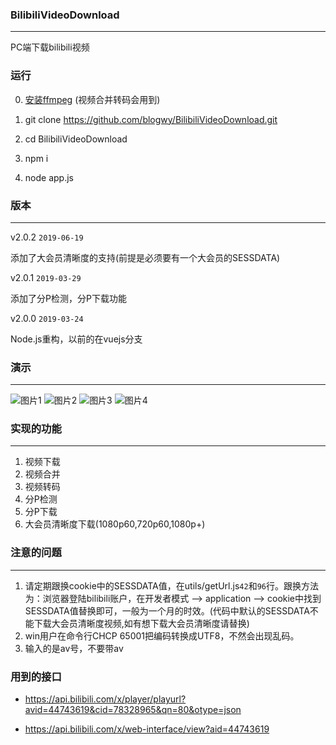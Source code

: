 ### BilibiliVideoDownload
----
PC端下载bilibili视频

### 运行

0. [安装ffmpeg](http://ffmpeg.org/download.html) (视频合并转码会用到)

1. git clone https://github.com/blogwy/BilibiliVideoDownload.git

2. cd BilibiliVideoDownload

3. npm i

4. node app.js

### 版本
----

v2.0.2 `2019-06-19`

添加了大会员清晰度的支持(前提是必须要有一个大会员的SESSDATA)

v2.0.1 `2019-03-29`

添加了分P检测，分P下载功能

v2.0.0 `2019-03-24`

Node.js重构，以前的在vuejs分支

### 演示
----
![图片1](https://wong-1251253615.cos.ap-shanghai.myqcloud.com/BilibiliVideoDownload/%E5%B1%8F%E5%B9%95%E5%BF%AB%E7%85%A7%202019-03-24%20%E4%B8%8B%E5%8D%886.41.30.png)
![图片2](https://wong-1251253615.cos.ap-shanghai.myqcloud.com/BilibiliVideoDownload/%E5%B1%8F%E5%B9%95%E5%BF%AB%E7%85%A7%202019-03-24%20%E4%B8%8B%E5%8D%886.41.52.png)
![图片3](https://wong-1251253615.cos.ap-shanghai.myqcloud.com/BilibiliVideoDownload/%E5%B1%8F%E5%B9%95%E5%BF%AB%E7%85%A7%202019-03-24%20%E4%B8%8B%E5%8D%886.45.02.png)
![图片4](https://wong-1251253615.cos.ap-shanghai.myqcloud.com/BilibiliVideoDownload/%E5%B1%8F%E5%B9%95%E5%BF%AB%E7%85%A7%202019-03-24%20%E4%B8%8B%E5%8D%887.38.55.png)

### 实现的功能
----
1. 视频下载
2. 视频合并
3. 视频转码
4. 分P检测
5. 分P下载
6. 大会员清晰度下载(1080p60,720p60,1080p+)

### 注意的问题
----
1. 请定期跟换cookie中的SESSDATA值，在utils/getUrl.js`42`和`96`行。跟换方法为：浏览器登陆bilibili账户，在开发者模式 --> application --> cookie中找到SESSDATA值替换即可，一般为一个月的时效。(代码中默认的SESSDATA不能下载大会员清晰度视频,如有想下载大会员清晰度请替换)
2. win用户在命令行CHCP 65001把编码转换成UTF8，不然会出现乱码。
3. 输入的是av号，不要带av

### 用到的接口

- https://api.bilibili.com/x/player/playurl?avid=44743619&cid=78328965&qn=80&otype=json

- https://api.bilibili.com/x/web-interface/view?aid=44743619
